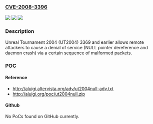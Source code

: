 ### [CVE-2008-3396](https://cve.mitre.org/cgi-bin/cvename.cgi?name=CVE-2008-3396)
![](https://img.shields.io/static/v1?label=Product&message=n%2Fa&color=blue)
![](https://img.shields.io/static/v1?label=Version&message=n%2Fa&color=blue)
![](https://img.shields.io/static/v1?label=Vulnerability&message=n%2Fa&color=brighgreen)

### Description

Unreal Tournament 2004 (UT2004) 3369 and earlier allows remote attackers to cause a denial of service (NULL pointer dereference and daemon crash) via a certain sequence of malformed packets.

### POC

#### Reference
- http://aluigi.altervista.org/adv/ut2004null-adv.txt
- http://aluigi.org/poc/ut2004null.zip

#### Github
No PoCs found on GitHub currently.


